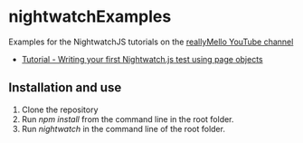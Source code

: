 # nightwatchExamples
Examples for the NightwatchJS tutorials on the [reallyMello YouTube channel](https://www.youtube.com/c/reallyMello)

* [Tutorial - Writing your first Nightwatch.js test using page objects](https://youtu.be/6Ufg6pPNVTs)

## Installation and use
1) Clone the repository
2) Run *npm install* from the command line in the root folder.
3) Run *nightwatch* in the command line of the root folder.
